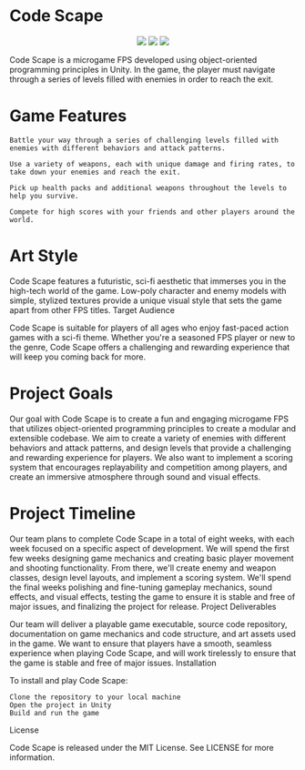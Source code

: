 # Code Scape
<p align="center"> <img src="https://img.shields.io/badge/language-C%23-blue.svg"> <img src="https://img.shields.io/badge/platform-Unity-brightgreen.svg"> <img src="https://img.shields.io/badge/license-MIT-blue.svg"> </p>


Code Scape is a microgame FPS developed using object-oriented programming principles in Unity. In the game, the player must navigate through a series of levels filled with enemies in order to reach the exit.

# Game Features 

    Battle your way through a series of challenging levels filled with enemies with different behaviors and attack patterns.

    Use a variety of weapons, each with unique damage and firing rates, to take down your enemies and reach the exit.

    Pick up health packs and additional weapons throughout the levels to help you survive.

    Compete for high scores with your friends and other players around the world.

# Art Style

Code Scape features a futuristic, sci-fi aesthetic that immerses you in the high-tech world of the game. Low-poly character and enemy models with simple, stylized textures provide a unique visual style that sets the game apart from other FPS titles.
Target Audience

Code Scape is suitable for players of all ages who enjoy fast-paced action games with a sci-fi theme. Whether you're a seasoned FPS player or new to the genre, Code Scape offers a challenging and rewarding experience that will keep you coming back for more.
# Project Goals

Our goal with Code Scape is to create a fun and engaging microgame FPS that utilizes object-oriented programming principles to create a modular and extensible codebase. We aim to create a variety of enemies with different behaviors and attack patterns, and design levels that provide a challenging and rewarding experience for players. We also want to implement a scoring system that encourages replayability and competition among players, and create an immersive atmosphere through sound and visual effects.
<br/>


# Project Timeline

Our team plans to complete Code Scape in a total of eight weeks, with each week focused on a specific aspect of development. We will spend the first few weeks designing game mechanics and creating basic player movement and shooting functionality. From there, we'll create enemy and weapon classes, design level layouts, and implement a scoring system. We'll spend the final weeks polishing and fine-tuning gameplay mechanics, sound effects, and visual effects, testing the game to ensure it is stable and free of major issues, and finalizing the project for release.
Project Deliverables

Our team will deliver a playable game executable, source code repository, documentation on game mechanics and code structure, and art assets used in the game. We want to ensure that players have a smooth, seamless experience when playing Code Scape, and will work tirelessly to ensure that the game is stable and free of major issues.
Installation

To install and play Code Scape:

    Clone the repository to your local machine
    Open the project in Unity
    Build and run the game

License

Code Scape is released under the MIT License. See LICENSE for more information.